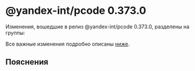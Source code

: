 # @yandex-int/pcode 0.373.0

<!-- ЧЕЛОВЕЧЕСКОЕ ВСТУПЛЕНИЕ -->

Изменения, вошедшие в релиз @yandex-int/pcode 0.373.0, разделены на группы:

Все важные изменения подробно описаны [ниже](#Пояснения).

## Пояснения

